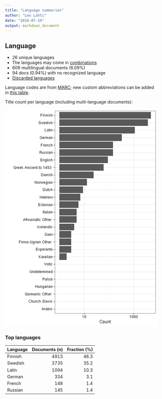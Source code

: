 ```yaml
---
title: "Language summaries"
author: "Leo Lahti"
date: "2016-07-19"
output: markdown_document
---
```


## Language

 * 26 unique languages
 * The languages may come in [combinations](output.tables/language_conversions.csv)
 * 609 multilingual documents (6.09%)  
 * 94 docs (0.94%) with no recognized language 
 * [Discarded languages](output.tables/language_discarded.csv)

Language codes are from [MARC](http://www.loc.gov/marc/languages/language_code.html); new custom abbreviations can be added in [this table](https://github.com/rOpenGov/bibliographica/blob/master/inst/extdata/language_abbreviations.csv).

Title count per language (including multi-language documents):

![plot of chunk summarylang](figure/summarylang-1.png)


### Top languages


|Language | Documents (n)| Fraction (%)|
|:--------|-------------:|------------:|
|Finnish  |          4913|         46.3|
|Swedish  |          3735|         35.2|
|Latin    |          1094|         10.3|
|German   |           334|          3.1|
|French   |           148|          1.4|
|Russian  |           145|          1.4|

